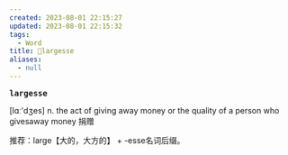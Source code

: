 ```yaml
---
created: 2023-08-01 22:15:27
updated: 2023-08-01 22:15:32
tags:
  - Word
title: 📖largesse
aliases:
  - null
---
```


<pre><strong>largesse</strong></pre>
[lɑː'dʒes]
n. the act of giving away money or the quality of a person who givesaway money 捐赠

推荐：large【大的，大方的】 + -esse名词后缀。